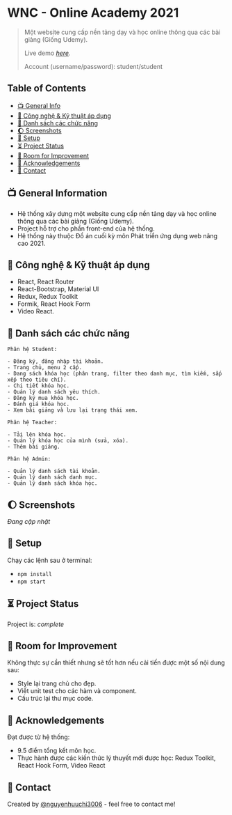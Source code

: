# WNC - Online Academy 2021
> Một website cung cấp nền tảng dạy và học online thông qua các bài giảng (Giống Udemy).
> 
> Live demo [_here_](https://wnc-online-academy-fe.vercel.app/).
> 
> Account (username/password): student/student

## Table of Contents
* [📺 General Info](#📺-general-information)
* [🤳 Công nghệ & Kỹ thuật áp dụng](#technologies-used)
* [👏 Danh sách các chức năng](#features)
* [🌔 Screenshots](#screenshots)
* [🔧 Setup](#setup)
* [⏳ Project Status](#project-status)
* [🚀 Room for Improvement](#room-for-improvement)
* [👑 Acknowledgements](#acknowledgements)
* [💌 Contact](#contact)
<!-- * [License](#license) -->


## 📺 General Information
- Hệ thống xây dựng một website cung cấp nền tảng dạy và học online thông qua các bài giảng (Giống Udemy).
- Project hỗ trợ cho phần front-end của hệ thống.
- Hệ thống này thuộc Đồ án cuối kỳ môn Phát triển ứng dụng web nâng cao 2021.


## 🤳 Công nghệ & Kỹ thuật áp dụng
- React, React Router
- React-Bootstrap, Material UI
- Redux, Redux Toolkit
- Formik, React Hook Form
- Video React.


## 👏 Danh sách các chức năng
`Phân hệ Student:`

    - Đăng ký, đăng nhập tài khoản.
    - Trang chủ, menu 2 cấp.
    - Dang sách khóa học (phân trang, filter theo danh mục, tìm kiếm, sắp xếp theo tiêu chí).
    - Chi tiết khóa học.
    - Quản lý danh sách yêu thích.
    - Đăng ký mua khóa học.
    - Đánh giá khóa học.
    - Xem bài giảng và lưu lại trạng thái xem.
`Phân hệ Teacher:`

    - Tải lên khóa học.
    - Quản lý khóa học của mình (sửa, xóa).
    - Thêm bài giảng.
`Phân hệ Admin:`

    - Quản lý danh sách tài khoản.
    - Quản lý danh sách danh mục.
    - Quản lý danh sách khóa học.


## 🌔 Screenshots
_Đang cập nhật_

## 🔧 Setup
Chạy các lệnh sau ở terminal:
- `npm install`
- `npm start`



## ⏳ Project Status
Project is: _complete_ 

## 🚀 Room for Improvement
Không thực sự cần thiết nhưng sẽ tốt hơn nếu cải tiến được một số nội dung sau:

- Style lại trang chủ cho đẹp.
- Viết unit test cho các hàm và component.
- Cấu trúc lại thư mục code.


## 👑 Acknowledgements
Đạt được từ hệ thống:
- 9.5 điểm tổng kết môn học.
- Thực hành được các kiến thức lý thuyết mới được học: Redux Toolkit, React Hook Form, Video React


## 💌 Contact
Created by [@nguyenhuuchi3006](https://www.facebook.com/chi.barca.5/) - feel free to contact me!



